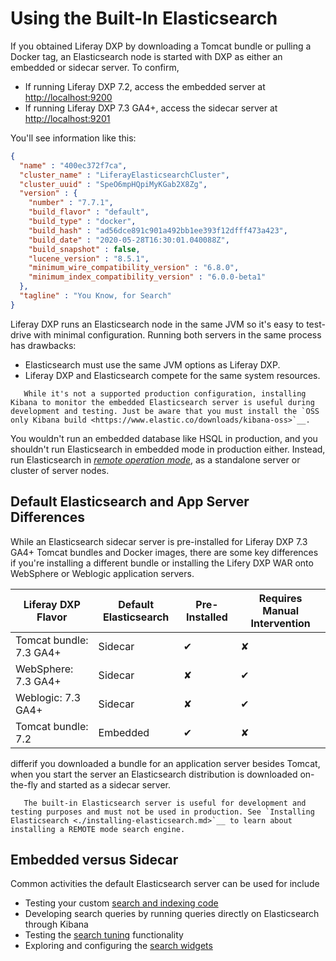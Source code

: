 # Using the Built-In Elasticsearch

If you obtained Liferay DXP by downloading a Tomcat bundle or pulling a Docker tag, an Elasticsearch node is started with DXP as either an embedded or sidecar server. To confirm,

- If running Liferay DXP 7.2, access the embedded server at <http://localhost:9200>
- If running Liferay DXP 7.3 GA4+, access the sidecar server at <http://localhost:9201>

You'll see information like this:

<!-- THIS IS MY REMOTE 7.7-REPLACE WITH A SIDECAR SERVER'S OUTPUT-->

```json
{
  "name" : "400ec372f7ca",
  "cluster_name" : "LiferayElasticsearchCluster",
  "cluster_uuid" : "SpeO6mpHQpiMyKGab2X8Zg",
  "version" : {
    "number" : "7.7.1",
    "build_flavor" : "default",
    "build_type" : "docker",
    "build_hash" : "ad56dce891c901a492bb1ee393f12dfff473a423",
    "build_date" : "2020-05-28T16:30:01.040088Z",
    "build_snapshot" : false,
    "lucene_version" : "8.5.1",
    "minimum_wire_compatibility_version" : "6.8.0",
    "minimum_index_compatibility_version" : "6.0.0-beta1"
  },
  "tagline" : "You Know, for Search"
}
```

<!-- nope, not sidecar from what i am hearing -->
Liferay DXP runs an Elasticsearch node in the same JVM so it's easy to test-drive with minimal configuration. Running both servers in the same process has drawbacks:

- Elasticsearch must use the same JVM options as Liferay DXP.
- Liferay DXP and Elasticsearch compete for the same system resources. 

```note::
   While it's not a supported production configuration, installing Kibana to monitor the embedded Elasticsearch server is useful during development and testing. Just be aware that you must install the `OSS only Kibana build <https://www.elastic.co/downloads/kibana-oss>`__.
```

You wouldn't run an embedded database like HSQL in production, and you shouldn't run Elasticsearch in embedded mode in production either. Instead, run Elasticsearch in [_remote operation mode_](./installing-elasticsearch.md), as a standalone server or cluster of server nodes.

## Default Elasticsearch and App Server Differences

While an Elasticsearch sidecar server is pre-installed for Liferay DXP 7.3 GA4+ Tomcat bundles and Docker images, there are some key differences if you're installing a different bundle or installing the Lifery DXP WAR onto WebSphere or Weblogic application servers.

| Liferay DXP Flavor       | Default Elasticsearch | Pre-Installed | Requires Manual Intervention |
| ------------------------ | ------------------- | ------------- | ---------------------------- |
| Tomcat bundle: 7.3 GA4+  | Sidecar             | &#10004;      | &#10008;                     |
| WebSphere: 7.3 GA4+      | Sidecar             | &#10008;      | &#10004;                     |
| Weblogic: 7.3 GA4+       | Sidecar             | &#10008;      | &#10004;                     |
| Tomcat bundle: 7.2       | Embedded            | &#10004;      | &#10008;                     |



  differif you downloaded a bundle for an application server besides Tomcat, when you start the server an Elasticsearch distribution is downloaded on-the-fly and started as a sidecar server.
<!--Talk briefly about Websphere and Weblogic and link to those docs -->

```important::
   The built-in Elasticsearch server is useful for development and testing purposes and must not be used in production. See `Installing Elasticsearch <./installing-elasticsearch.md>`__ to learn about installing a REMOTE mode search engine.
```

## Embedded versus Sidecar


Common activities the default Elasticsearch server can be used for include

- Testing your custom [search and indexing code](../../developer-guide/search-and-indexing.md)
- Developing search queries by running queries directly on Elasticsearch through Kibana
- Testing the [search tuning](../../search_administration_and_tuning.rst) functionality
- Exploring and configuring the [search widgets](../../search_pages_and_widgets.rst)
